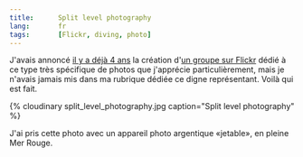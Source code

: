 ```yaml
---
title:      Split level photography
lang:       fr
tags:       [Flickr, diving, photo]
---
```


J'avais annoncé [il y a déjà 4 ans](/2005/12/groupe-flickr-a-remplir-halfway-between-air-and-water.html) la création d'[un groupe sur Flickr](http://www.flickr.com/groups/halfway_air_water/) dédié à ce type très spécifique de photos que j'apprécie particulièrement, mais je n'avais jamais mis dans ma rubrique dédiée ce digne représentant. Voilà qui est fait.

{% cloudinary split_level_photography.jpg caption="Split level photography" %}

J'ai pris cette photo avec un appareil photo argentique «jetable», en pleine Mer Rouge.
